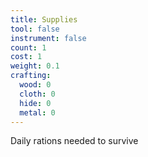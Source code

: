 ```yaml
---
title: Supplies
tool: false
instrument: false
count: 1
cost: 1
weight: 0.1
crafting:
  wood: 0
  cloth: 0
  hide: 0
  metal: 0
---
```


Daily rations needed to survive
